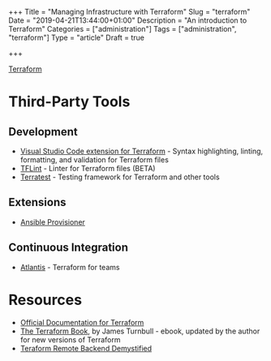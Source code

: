 +++
Title = "Managing Infrastructure with Terraform"
Slug = "terraform"
Date = "2019-04-21T13:44:00+01:00"
Description = "An introduction to Terraform"
Categories = ["administration"]
Tags = ["administration", "terraform"]
Type = "article"
Draft = true

+++

[Terraform](https://www.terraform.io)

<!--more-->

# Third-Party Tools

## Development

- [Visual Studio Code extension for Terraform](https://github.com/mauve/vscode-terraform) - Syntax highlighting, linting, formatting, and validation for Terraform files
- [TFLint](https://github.com/wata727/tflint) - Linter for Terraform files (BETA)
- [Terratest](https://github.com/gruntwork-io/terratest) - Testing framework for Terraform and other tools

## Extensions

- [Ansible Provisioner](https://github.com/radekg/terraform-provisioner-ansible)

## Continuous Integration

- [Atlantis](https://www.runatlantis.io/) - Terraform for teams

# Resources

- [Official Documentation for Terraform](https://www.terraform.io/docs/index.html)
- [The Terraform Book](https://terraformbook.com/), by James Turnbull - ebook, updated by the author for new versions of Terraform
- [Teraform Remote Backend Demystified](https://medium.com/devopslinks/terraform-remote-backend-demystified-cb4132b95057)
